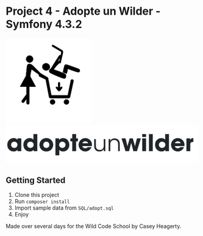 

# Project 4 - Adopte un Wilder - Symfony 4.3.2

![Wild Code School](https://github.com/heagerty/adopt-un-wilder/blob/master/public/images/icons-logos/combo4.png?raw=true) ![Wild Code School](https://github.com/heagerty/adopt-un-wilder/blob/master/public/images/adopte-title.png?raw=true)

## Getting Started


1. Clone this project
2. Run `composer install`
3. Import sample data from  `SQL/adopt.sql`
4. Enjoy


Made over several days for the Wild Code School by Casey Heagerty.
